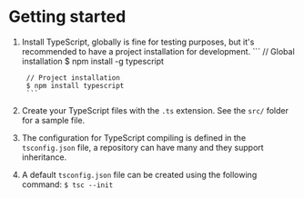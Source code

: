 # Getting started

1. Install TypeScript, globally is fine for testing purposes, but it's recommended to have a project installation for development.
        ```
        // Global installation
        $ npm install -g typescript

        // Project installation
        $ npm install typescript
        ```

2. Create your TypeScript files with the `.ts` extension. See the `src/` folder for a sample file.

3. The configuration for TypeScript compiling is defined in the `tsconfig.json` file, a repository can have many and they support inheritance.

4. A default `tsconfig.json` file can be created using the following command:
        ```
        $ tsc --init
        ```
